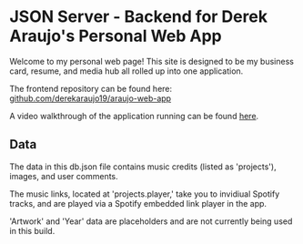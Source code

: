 # JSON Server - Backend for Derek Araujo's Personal Web App

Welcome to my personal web page! This site is designed to be my business card, resume, and media hub all rolled up into one application.

The frontend repository can be found here: [github.com/derekaraujo19/araujo-web-app](https://github.com/derekaraujo19/araujo-web-app)

A video walkthrough of the application running can be found [here](https://youtu.be/lD-KjGSY7kE).

## Data

The data in this db.json file contains music credits (listed as 'projects'), images, and user comments.

The music links, located at 'projects.player,' take you to invidiual Spotify tracks, and are played via a Spotify embedded link player in the app.

'Artwork' and 'Year' data are placeholders and are not currently being used in this build.

